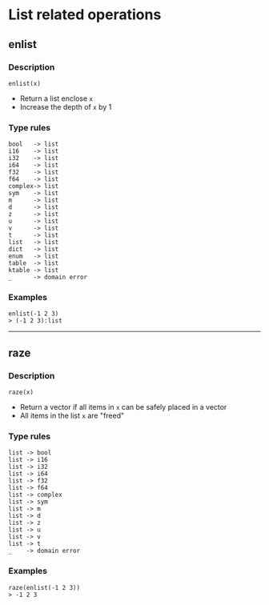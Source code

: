 # List related operations

## enlist

### Description

`enlist(x)`

- Return a list enclose `x`
- Increase the depth of `x` by 1

### Type rules

```no-highlight
bool   -> list
i16    -> list 
i32    -> list 
i64    -> list 
f32    -> list 
f64    -> list 
complex-> list 
sym    -> list 
m      -> list
d      -> list
z      -> list
u      -> list
v      -> list
t      -> list
list   -> list
dict   -> list
enum   -> list
table  -> list
ktable -> list
_      -> domain error
```

### Examples

```no-highlight
enlist(-1 2 3)
> (-1 2 3):list
```

<hr>

## raze

### Description

`raze(x)`

- Return a vector if all items in `x` can be safely placed in a vector
- All items in the list `x` are "freed"

### Type rules

```no-highlight
list -> bool
list -> i16
list -> i32
list -> i64
list -> f32
list -> f64
list -> complex
list -> sym
list -> m
list -> d
list -> z
list -> u
list -> v
list -> t
_    -> domain error
```

### Examples

```no-highlight
raze(enlist(-1 2 3))
> -1 2 3
```


